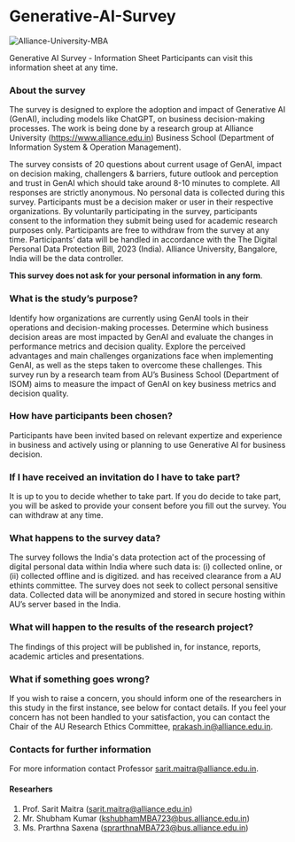 # Generative-AI-Survey

![Alliance-University-MBA](https://github.com/saritmaitra/Generative-AI-Survey/assets/45025804/703ec713-0d63-4114-8b3e-1e88ddd5cb0d)

Generative AI Survey - Information Sheet
Participants can visit this information sheet at any time. 

### About the survey
The survey is designed to explore the adoption and impact of Generative AI (GenAI), including models like ChatGPT, on business decision-making processes. The work is being done by a research group at Alliance University (https://www.alliance.edu.in) Business School (Department of Information System & Operation Management).

The survey consists of 20 questions about current usage of GenAI, impact on decision making, challengers & barriers, future outlook and perception and trust in GenAI which should take around 8-10 minutes to complete. All responses are strictly anonymous. No personal data is collected during this survey. Participants must be a decision maker or user in their respective organizations. By voluntarily participating in the survey, participants consent to the information they submit being used for academic research purposes only. Participants are free to withdraw from the survey at any time. Participants’ data will be handled in accordance with the The Digital Personal Data Protection Bill, 2023 (India). Alliance University, Bangalore, India will be the data controller. 

**This survey does not ask for your personal information in any form**.

### What is the study’s purpose?
Identify how organizations are currently using GenAI tools in their operations and decision-making processes. Determine which business decision areas are most impacted by GenAI and evaluate the changes in performance metrics and decision quality. Explore the perceived advantages and main challenges organizations face when implementing GenAI, as well as the steps taken to overcome these challenges. This survey run by a research team from AU’s Business School (Department of ISOM) aims to measure the impact of GenAI on key business metrics and decision quality.

### How have participants been chosen?
Participants have been invited based on relevant expertize and experience in business and actively using or planning to use Generative AI for business decision.

### If I have received an invitation do I have to take part?
It is up to you to decide whether to take part. If you do decide to take part, you will be asked to provide your consent before you fill out the survey. You can withdraw at any time.

### What happens to the survey data?
The survey follows the India's data protection act of the processing of digital personal data within India where such data is: (i) collected online, or (ii) collected offline and is digitized. and has received clearance from a AU ethints committee. The survey does not seek to collect personal sensitive data. Collected data will be anonymized and stored in secure hosting within AU’s server based in the India.

### What will happen to the results of the research project?
The findings of this project will be published in, for instance, reports, academic articles and presentations.

### What if something goes wrong?
If you wish to raise a concern, you should inform one of the researchers in this study in the first instance, see below for contact details. If you feel your concern has not been handled to your satisfaction, you can contact the Chair of the AU Research Ethics Committee, prakash.in@alliance.edu.in.

### Contacts for further information
For more information contact Professor sarit.maitra@alliance.edu.in.

#### Researhers
1. Prof. Sarit Maitra (sarit.maitra@alliance.edu.in)
2. Mr. Shubham Kumar (kshubhamMBA723@bus.alliance.edu.in)
3. Ms. Prarthna Saxena (sprarthnaMBA723@bus.alliance.edu.in)
